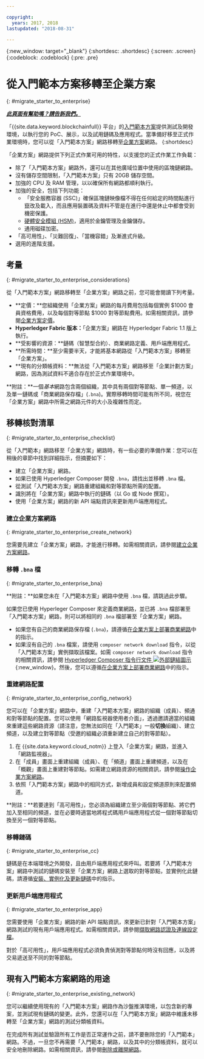 ```yaml
---

copyright:
  years: 2017, 2018
lastupdated: "2018-08-31"

---
```


{:new_window: target="_blank"}
{:shortdesc: .shortdesc}
{:screen: .screen}
{:codeblock: .codeblock}
{:pre: .pre}

# 從入門範本方案移轉至企業方案
{: #migrate_starter_to_enterprise}


***[此頁面有幫助嗎？請告訴我們。](https://www.surveygizmo.com/s3/4501493/IBM-Blockchain-Documentation)***


「{{site.data.keyword.blockchainfull}} 平台」的[入門範本方案](../starter_plan.html)提供測試及開發環境，以執行您的 PoC、展示，以及試用鏈碼及應用程式。當準備好移至正式作業環境時，您可以從「入門範本方案」網路移轉至[企業方案](../enterprise_plan.html)網路。
{:shortdesc}

「企業方案」網路提供下列正式作業可用的特性，以支援您的正式作業工作負載：

- 除了「入門範本方案」網路外，還可以在其他廣域位置中使用的區塊鏈網路。
- 沒有儲存空間限制，「入門範本方案」只有 20GB 儲存空間。
- 加強的 CPU 及 RAM 管理，以以確保所有網路都順利執行。
- 加強的安全，包括下列功能：
  - 「安全服務容器 (SSC)」確保區塊鏈映像檔不得在任何給定的時間點進行竄改及載入，而且應用裝置碼及資料不管是在進行中還是休止中都會受到機密保護。
  - [硬體安全模組 (HSM)](../glossary.html#hsm)，適用於金鑰管理及金鑰儲存。
  - 通用磁碟加密。
- 「高可用性」、「災難回復」、「當機容錯」及漸進式升級。
- 選用的進階支援。

## 考量
{: #migrate_starter_to_enterprise_considerations}

從「入門範本方案」網路移轉至「企業方案」網路之前，您可能會閱讀下列考量。

- **定價：**您組織使用「企業方案」網路的每月費用包括每個實例 $1000 會員資格費用，以及每個對等節點 $1000 對等節點費用。如需相關資訊，請參閱[企業方案定價](pricing.html#enterprise-plan-pricing)。
- **Hyperledger Fabric 版本：**「企業方案」網路在 Hyperledger Fabric 1.1 版上執行。  
- **受影響的資源：**鏈碼（智慧型合約）、商業網路定義、用戶端應用程式。
- **所需時間：**至少需要半天，才能將基本網路從「入門範本方案」移轉至「企業方案」。
- **現有的分類帳資料：**無法從「入門範本方案」網路移至「企業計劃方案」網路，因為測試資料不適合存在於正式作業環境中。

**附註：**一個*基本*網路包含兩個組織，其中具有兩個對等節點、單一頻道，以及單一鏈碼或「商業網路保存檔」(`.bna`)。實際移轉時間可能有所不同，視您在「企業方案」網路中所需之網路元件的大小及複雜性而定。

## 移轉核對清單
{: #migrate_starter_to_enterprise_checklist}

從「入門範本」網路移至「企業方案」網路時，有一些必要的準備作業：您可以在稍後的章節中找到詳細指示，但摘要如下：

- 建立「企業方案」網路。
- 如果已使用 Hyperledger Composer 開發 `.bna`，請找出並移轉 `.bna` 檔。
- 從測試「入門範本方案」網路重建組織和對等節點所需的配置。
- 識別將在「企業方案」網路中執行的鏈碼（以 Go 或 Node 撰寫）。
- 使用「企業方案」網路的新 API 端點資訊來更新用戶端應用程式。

### 建立企業方案網路
{: #migrate_starter_to_enterprise_create_network}

您需要先建立「企業方案」網路，才能進行移轉。如需相關資訊，請參閱[建立企業方案網路](../get_start.html#creating-a-network)。

### 移轉 `.bna` 檔
{: #migrate_starter_to_enterprise_bna}

**附註：**如果您未在「入門範本方案」網路中使用 `.bna` 檔，請跳過此步驟。

如果您已使用 Hyperleger Composer 來定義商業網路，並已將 `.bna` 檔部署至「入門範本方案」網路，則可以將相同的 `.bna` 檔部署至「企業方案」網路。

- 如果您有自己的商業網路保存檔 (`.bna`)，請遵循[在企業方案上部署商業網路](../develop_enterprise.html)中的指示。
- 如果沒有自己的 `.bna` 檔案，請使用 `composer network download` 指令，以從「入門範本方案」實例擷取該檔案。如需 `composer network download` 指令的相關資訊，請參閱 [Hyperledger Composer 指令行文件 ![外部鏈結圖示](../images/external_link.svg "外部鏈結圖示")](https://hyperledger.github.io/composer/latest/reference/commands){:new_window}。然後，您可以遵循[在企業方案上部署商業網路](../develop_enterprise.html)中的指示。

### 重建網路配置
{: #migrate_starter_to_enterprise_config_network}

您可以在「企業方案」網路中，重建「入門範本方案」網路的組織（成員）、頻通和對等節點的配置。您可以使用「網路監視器使用者介面」，透過邀請適當的組織來重建這些網路資源（請注意，您無法如同在「入門範本」一般**切換**組織）、建立頻道，以及建立對等節點（受邀的組織必須重新建立自己的對等節點）。

1. 在 {{site.data.keyword.cloud_notm}} 上登入「企業方案」網路，並進入「網路監視器」。
2. 在「成員」畫面上重建組織（成員）、在「頻道」畫面上重建頻道，以及在「概觀」畫面上重建對等節點。如需建立網路資源的相關資訊，請參閱[操作企業方案網路](../v10_dashboard.html#overview)。
3. 依照「入門範本方案」網路中的相同方式，新增成員和設定頻道原則來配置頻道。

**附註：**若要達到「高可用性」，您必須為組織建立至少兩個對等節點、將它們加入至相同的頻道，並在必要時適當地將程式碼用戶端應用程式從一個對等節點切換至另一個對等節點。

### 移轉鏈碼
{: #migrate_starter_to_enterprise_cc}

鏈碼是在本端環境之外開發，且由用戶端應用程式來呼叫。若要將「入門範本方案」網路中測試的鏈碼安裝至「企業方案」網路上選取的對等節點，並實例化此鏈碼，請遵循[安裝、實例化及更新鏈碼](./install_instantiate_chaincode.html#installchaincode)中的指示。

### 更新用戶端應用程式
{: #migrate_starter_to_enterprise_app}

您需要使用「企業方案」網路的新 API 端點資訊，來更新已針對「入門範本方案」網路測試的現有用戶端應用程式。如需相關資訊，請參閱[擷取網路認證及連線設定檔](../get_start.html#retrieving-network-credentials-and-connection-profile)。

對於「高可用性」，用戶端應用程式必須負責偵測對等節點何時沒有回應，以及將交易遞送至不同的對等節點。

## 現有入門範本方案網路的用途
{: #migrate_starter_to_enterprise_existing_network}

您可以繼續使用現有的「入門範本方案」網路作為沙盤推演環境，以包含新的專案，並測試現有鏈碼的變更。此外，您還可以在「入門範本方案」網路中維護未移轉至「企業方案」網路的測試分類帳資料。

在完成所有測試並驗證所有工作是否正常運作之前，請不要刪除您的「入門範本」網路。不過，一旦您不再需要「入門範本」網路，以及其中的分類帳資料，就可以安全地刪除網路。如需相關資訊，請參閱[刪除或離開網路](../get_start_starter_plan.html#deleting-or-leaving-a-network)。
